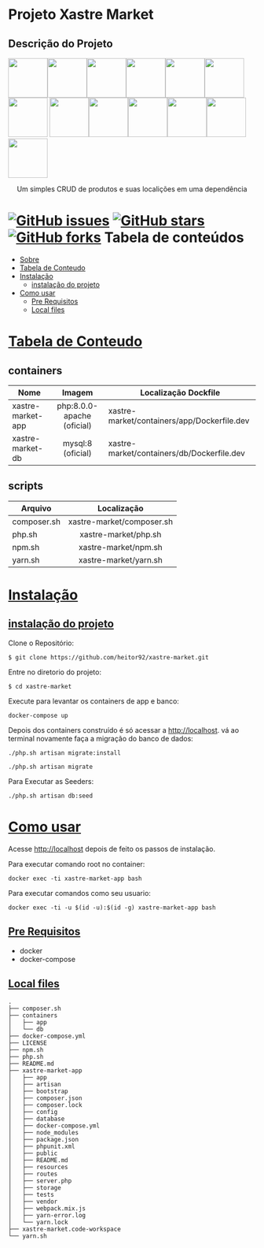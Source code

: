 # Projeto Xastre Market
## Descrição do Projeto

<img src=https://simpleicons.org/icons/php.svg width="80"><img src=https://simpleicons.org/icons/laravel.svg width="80"><img src=https://simpleicons.org/icons/html5.svg width="80"><img src=https://simpleicons.org/icons/css3.svg width="80"><img src=https://simpleicons.org/icons/docker.svg width="80"><img src=https://simpleicons.org/icons/gnubash.svg width="80"><img src=https://simpleicons.org/icons/javascript.svg width="80">
<img src=https://simpleicons.org/icons/jquery.svg width="80"><img src=https://simpleicons.org/icons/yarn.svg width="80"><img src=https://simpleicons.org/icons/npm.svg width="80"><img src=https://simpleicons.org/icons/composer.svg width="80"><img src=https://simpleicons.org/icons/linux.svg width="80"><img src=https://simpleicons.org/icons/debian.svg width="80">

<p align="center" >Um simples CRUD de produtos e suas localições em uma dependência</p>

<a href="https://github.com/heitor92/xastre-market/issues"><img alt="GitHub issues" src="https://img.shields.io/github/issues/heitor92/xastre-market"></a>
<a href="https://github.com/heitor92/xastre-market/stargazers"><img alt="GitHub stars" src="https://img.shields.io/github/stars/heitor92/xastre-market"></a>
<a href="https://github.com/heitor92/xastre-market/network"><img alt="GitHub forks" src="https://img.shields.io/github/forks/heitor92/xastre-market"></a>
Tabela de conteúdos
=================
<!--ts-->
   * [Sobre](#Sobre)
   * [Tabela de Conteudo](#tabela-de-conteudo)
   * [Instalação](#instalacao)
        * [instalação do projeto](#instalacao-do-projeto)
   * [Como usar](#como-usar)
      * [Pre Requisitos](#pre-requisitos)
      * [Local files](#local-files)
<!--te-->

[Tabela de Conteudo](#tabela-de-conteudo)
======================
containers
--------
| Nome | Imagem | Localização Dockfile |
| ------------- |:-------------:|---------------------|
| xastre-market-app| php:8.0.0-apache (oficial)| xastre-market/containers/app/Dockerfile.dev | 
| xastre-market-db | mysql:8 (oficial)|xastre-market/containers/db/Dockerfile.dev | 

scripts
--------
| Arquivo  | Localização |
| ------------- |:-------------:|
| composer.sh |  xastre-market/composer.sh |
| php.sh | xastre-market/php.sh |
| npm.sh | xastre-market/npm.sh |
| yarn.sh | xastre-market/yarn.sh|

[Instalação](#instalacao)
=======
[instalação do projeto](#instalacao-do-projeto)
-------
Clone o Repositório:
```
$ git clone https://github.com/heitor92/xastre-market.git
``` 
Entre no diretorio do projeto:
```
$ cd xastre-market
```
Execute para levantar os containers de app e banco:
```
docker-compose up
```
Depois dos containers construído é só acessar a [http://localhost](http://localhost).
vá ao terminal novamente faça a migração do banco de dados:
```
./php.sh artisan migrate:install
```
```
./php.sh artisan migrate
```
Para Executar as Seeders:
```
./php.sh artisan db:seed
```

[Como usar](como-usar)
=========
Acesse [http://localhost](http://localhost) depois de feito os passos de instalação.

Para executar comando root no container:
```
docker exec -ti xastre-market-app bash
```
Para executar comandos como seu usuario:
```
docker exec -ti -u $(id -u):$(id -g) xastre-market-app bash
```

[Pre Requisitos](pre-requisitos)
------------
 * docker
 * docker-compose

 [Local files](#local-files)
 -------------
```
.
├── composer.sh
├── containers
│   ├── app
│   └── db
├── docker-compose.yml
├── LICENSE
├── npm.sh
├── php.sh
├── README.md
├── xastre-market-app
│   ├── app
│   ├── artisan
│   ├── bootstrap
│   ├── composer.json
│   ├── composer.lock
│   ├── config
│   ├── database
│   ├── docker-compose.yml
│   ├── node_modules
│   ├── package.json
│   ├── phpunit.xml
│   ├── public
│   ├── README.md
│   ├── resources
│   ├── routes
│   ├── server.php
│   ├── storage
│   ├── tests
│   ├── vendor
│   ├── webpack.mix.js
│   ├── yarn-error.log
│   └── yarn.lock
├── xastre-market.code-workspace
└── yarn.sh

```
